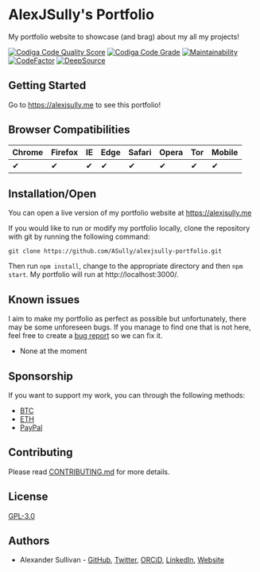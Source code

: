 # AlexJSully's Portfolio

My portfolio website to showcase (and brag) about my all my projects!

[![Codiga Code Quality Score](https://api.codiga.io/project/32058/score/svg)](https://api.codiga.io/project/32058/score/svg)
[![Codiga Code Grade](https://api.codiga.io/project/32058/status/svg)](https://api.codiga.io/project/32058/status/svg)
[![Maintainability](https://api.codeclimate.com/v1/badges/03876ea9102600fc4ed2/maintainability)](https://codeclimate.com/github/ASully/AlexJSully-Portfolio/maintainability)
[![CodeFactor](https://www.codefactor.io/repository/github/asully/alexjsully-portfolio/badge)](https://www.codefactor.io/repository/github/asully/alexjsully-portfolio)
[![DeepSource](https://deepsource.io/gh/ASully/AlexJSully-Portfolio.svg/?label=active+issues&show_trend=true&token=5AtKqjJVeOH_bCbpMIGC6GCH)](https://deepsource.io/gh/ASully/AlexJSully-Portfolio/?ref=repository-badge)

## Getting Started

Go to https://alexjsully.me to see this portfolio!

## Browser Compatibilities

| Chrome | Firefox | IE  | Edge | Safari | Opera | Tor | Mobile |
| ------ | ------- | --- | ---- | ------ | ----- | --- | ------ |
| ✔      | ✔       | ✔   | ✔    | ✔      | ✔     | ✔   | ✔      |

## Installation/Open

You can open a live version of my portfolio website at https://alexjsully.me

If you would like to run or modify my portfolio locally, clone the repository with git by running the following command:

```git
git clone https://github.com/ASully/alexjsully-portfolio.git
```

Then run `npm install`, change to the appropriate directory and then `npm start`. My portfolio will run at http://localhost:3000/.

## Known issues

I aim to make my portfolio as perfect as possible but unfortunately, there may be some unforeseen bugs. If you manage to find one that is not here, feel free to create a [bug report](https://github.com/ASully/alexjsully-portfolio/issues/new/choose) so we can fix it.

-   None at the moment

## Sponsorship

If you want to support my work, you can through the following methods:

-   [BTC](3Lp4pwF5nXqwFA62BYx4DSvDswyYpskBog)
-   [ETH](0xc6EB17BD7cbe5976Bfc4f845669cD66Ff340a1A2)
-   [PayPal](https://paypal.me/alexjsully)

## Contributing

Please read [CONTRIBUTING.md](CONTRIBUTING.md) for more details.

## License

[GPL-3.0](LICENSE)

## Authors

-   Alexander Sullivan - [GitHub](https://github.com/ASully), [Twitter](https://twitter.com/alexjsully), [ORCiD](https://orcid.org/0000-0002-4463-4473), [LinkedIn](https://www.linkedin.com/in/alexanderjsullivan/), [Website](https://alexjsully.me/)
